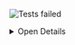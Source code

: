 ![Tests failed](https://img.shields.io/badge/tests-4207%20passed%2C%202%20failed%2C%2030%20skipped-critical)

<details><summary>Open Details</summary>
<p>

## ❌️ <a id='user-content-r0' href='#r0'>fixtures/external/jest/jest-test-results.xml</a>
|Total|Passed|Failed|Skipped|Time|
|---:|---:|---:|---:|---:|
|4239|4207✅|2❌️|30⚪|166s|

<details><summary>Open Suit Details</summary>
<p>

|Test suite|Passed|Failed|Skipped|Time|
|:---|---:|---:|---:|---:|
|e2e/__tests__/asyncAndCallback.test.ts|1✅|-|-|746ms|
|e2e/__tests__/asyncRegenerator.test.ts|1✅|-|-|4s|
|e2e/__tests__/autoClearMocks.test.ts|2✅|-|-|2s|
|e2e/__tests__/autoResetMocks.test.ts|2✅|-|-|2s|
|e2e/__tests__/autoRestoreMocks.test.ts|2✅|-|-|2s|
|e2e/__tests__/babelPluginJestHoist.test.ts|1✅|-|-|6s|
|e2e/__tests__/badSourceMap.test.ts|1✅|-|-|858ms|
|e2e/__tests__/beforeAllFiltered.ts|1✅|-|-|958ms|
|e2e/__tests__/beforeEachQueue.ts|1✅|-|1⚪|55ms|
|e2e/__tests__/callDoneTwice.test.ts|1✅|-|-|882ms|
|e2e/__tests__/chaiAssertionLibrary.ts|1✅|-|-|2s|
|e2e/__tests__/circularInequality.test.ts|1✅|-|-|1s|
|e2e/__tests__/circusConcurrentEach.test.ts|2✅|-|-|2s|
|e2e/__tests__/circusDeclarationErrors.test.ts|1✅|-|-|869ms|
|e2e/__tests__/clearCache.test.ts|2✅|-|-|1s|
|e2e/__tests__/cliHandlesExactFilenames.test.ts|2✅|-|-|1s|
|e2e/__tests__/compareDomNodes.test.ts|1✅|-|-|1s|
|e2e/__tests__/config.test.ts|6✅|-|-|4s|
|e2e/__tests__/console.test.ts|7✅|-|-|8s|
|e2e/__tests__/consoleAfterTeardown.test.ts|1✅|-|-|1s|
|e2e/__tests__/consoleLogOutputWhenRunInBand.test.ts|1✅|-|-|793ms|
|e2e/__tests__/coverageHandlebars.test.ts|1✅|-|-|2s|
|e2e/__tests__/coverageRemapping.test.ts|1✅|-|-|13s|
|e2e/__tests__/coverageReport.test.ts|12✅|-|-|22s|
|e2e/__tests__/coverageThreshold.test.ts|5✅|-|-|5s|
|e2e/__tests__/coverageTransformInstrumented.test.ts|1✅|-|-|5s|
|e2e/__tests__/coverageWithoutTransform.test.ts|1✅|-|-|1s|
|e2e/__tests__/createProcessObject.test.ts|1✅|-|-|908ms|
|e2e/__tests__/customInlineSnapshotMatchers.test.ts|1✅|-|-|2s|
|e2e/__tests__/customMatcherStackTrace.test.ts|2✅|-|-|2s|
|e2e/__tests__/customReporters.test.ts|9✅|-|-|7s|
|e2e/__tests__/customResolver.test.ts|1✅|-|-|826ms|
|e2e/__tests__/customTestSequencers.test.ts|3✅|-|-|3s|
|e2e/__tests__/debug.test.ts|1✅|-|-|899ms|
|e2e/__tests__/declarationErrors.test.ts|3✅|-|-|2s|
|e2e/__tests__/dependencyClash.test.ts|1✅|-|-|833ms|
|e2e/__tests__/detectOpenHandles.ts|8✅|-|-|8s|
|e2e/__tests__/domDiffing.test.ts|1✅|-|-|1s|
|e2e/__tests__/doneInHooks.test.ts|1✅|-|-|855ms|
|e2e/__tests__/dynamicRequireDependencies.ts|1✅|-|-|847ms|
|e2e/__tests__/each.test.ts|7✅|-|-|5s|
|e2e/__tests__/emptyDescribeWithHooks.test.ts|4✅|-|-|3s|
|e2e/__tests__/emptySuiteError.test.ts|1✅|-|-|885ms|
|e2e/__tests__/env.test.ts|6✅|-|-|5s|
|e2e/__tests__/environmentAfterTeardown.test.ts|1✅|-|-|892ms|
|e2e/__tests__/errorOnDeprecated.test.ts|1✅|-|24⚪|56ms|
|e2e/__tests__/esmConfigFile.test.ts|3✅|-|-|526ms|
|e2e/__tests__/executeTestsOnceInMpr.ts|1✅|-|-|976ms|
|e2e/__tests__/existentRoots.test.ts|4✅|-|-|627ms|
|e2e/__tests__/expectAsyncMatcher.test.ts|2✅|-|-|3s|
|e2e/__tests__/expectInVm.test.ts|1✅|-|-|2s|
|e2e/__tests__/extraGlobals.test.ts|1✅|-|-|1s|
|e2e/__tests__/failureDetailsProperty.test.ts|1✅|-|-|907ms|
|e2e/__tests__/failures.test.ts|7✅|-|-|10s|
|e2e/__tests__/fakePromises.test.ts|2✅|-|-|2s|
|e2e/__tests__/fatalWorkerError.test.ts|1✅|-|-|3s|
|e2e/__tests__/filter.test.ts|7✅|-|-|5s|
|e2e/__tests__/findRelatedFiles.test.ts|5✅|-|-|6s|
|e2e/__tests__/focusedTests.test.ts|1✅|-|-|888ms|
|e2e/__tests__/forceExit.test.ts|1✅|-|-|2s|
|e2e/__tests__/generatorMock.test.ts|1✅|-|-|1s|
|e2e/__tests__/global-mutation.test.ts|1✅|-|-|40ms|
|e2e/__tests__/global.test.ts|1✅|-|-|31ms|
|e2e/__tests__/globals.test.ts|10✅|-|-|8s|
|e2e/__tests__/globalSetup.test.ts|10✅|-|-|14s|
|e2e/__tests__/globalTeardown.test.ts|7✅|-|-|12s|
|e2e/__tests__/hasteMapMockChanged.test.ts|1✅|-|-|379ms|
|e2e/__tests__/hasteMapSha1.test.ts|1✅|-|-|298ms|
|e2e/__tests__/hasteMapSize.test.ts|2✅|-|-|397ms|
|e2e/__tests__/importedGlobals.test.ts|1✅|-|-|1s|
|e2e/__tests__/injectGlobals.test.ts|2✅|-|-|2s|
|e2e/__tests__/jasmineAsync.test.ts|15✅|-|-|28s|
|e2e/__tests__/jasmineAsyncWithPendingDuringTest.ts|1✅|-|1⚪|72ms|
|e2e/__tests__/jest.config.js.test.ts|3✅|-|-|2s|
|e2e/__tests__/jest.config.ts.test.ts|5✅|-|-|14s|
|[e2e/__tests__/jestChangedFiles.test.ts](#r0s75)|9✅|1❌️|-|9s|
|e2e/__tests__/jestEnvironmentJsdom.test.ts|1✅|-|-|2s|
|e2e/__tests__/jestRequireActual.test.ts|1✅|-|-|2s|
|e2e/__tests__/jestRequireMock.test.ts|1✅|-|-|2s|
|e2e/__tests__/json.test.ts|2✅|-|-|29ms|
|e2e/__tests__/jsonReporter.test.ts|2✅|-|-|2s|
|e2e/__tests__/lifecycles.ts|1✅|-|-|861ms|
|e2e/__tests__/listTests.test.ts|2✅|-|-|945ms|
|e2e/__tests__/locationInResults.test.ts|2✅|-|-|2s|
|e2e/__tests__/logHeapUsage.test.ts|1✅|-|-|884ms|
|e2e/__tests__/mockNames.test.ts|8✅|-|-|7s|
|e2e/__tests__/modernFakeTimers.test.ts|2✅|-|-|2s|
|e2e/__tests__/moduleNameMapper.test.ts|5✅|-|-|5s|
|e2e/__tests__/moduleParentNullInTest.ts|1✅|-|-|886ms|
|e2e/__tests__/multiProjectRunner.test.ts|14✅|-|-|16s|
|e2e/__tests__/nativeAsyncMock.test.ts|1✅|-|-|55ms|
|e2e/__tests__/nativeEsm.test.ts|2✅|-|1⚪|905ms|
|e2e/__tests__/nativeEsmTypescript.test.ts|1✅|-|-|956ms|
|e2e/__tests__/nestedEventLoop.test.ts|1✅|-|-|1s|
|e2e/__tests__/nestedTestDefinitions.test.ts|4✅|-|-|5s|
|e2e/__tests__/nodePath.test.ts|1✅|-|-|866ms|
|e2e/__tests__/noTestFound.test.ts|2✅|-|-|1s|
|e2e/__tests__/noTestsFound.test.ts|5✅|-|-|3s|
|[e2e/__tests__/onlyChanged.test.ts](#r0s98)|8✅|1❌️|-|22s|
|e2e/__tests__/onlyFailuresNonWatch.test.ts|1✅|-|-|3s|
|e2e/__tests__/overrideGlobals.test.ts|2✅|-|-|2s|
|e2e/__tests__/pnp.test.ts|1✅|-|-|3s|
|e2e/__tests__/presets.test.ts|2✅|-|-|2s|
|e2e/__tests__/processExit.test.ts|1✅|-|-|1s|
|e2e/__tests__/promiseReject.test.ts|1✅|-|-|967ms|
|e2e/__tests__/regexCharInPath.test.ts|1✅|-|-|962ms|
|e2e/__tests__/requireAfterTeardown.test.ts|1✅|-|-|921ms|
|e2e/__tests__/requireMain.test.ts|1✅|-|-|1s|
|e2e/__tests__/requireMainAfterCreateRequire.test.ts|1✅|-|-|966ms|
|e2e/__tests__/requireMainIsolateModules.test.ts|1✅|-|-|976ms|
|e2e/__tests__/requireMainResetModules.test.ts|2✅|-|-|2s|
|e2e/__tests__/requireV8Module.test.ts|1✅|-|-|30ms|
|e2e/__tests__/resetModules.test.ts|1✅|-|-|926ms|
|e2e/__tests__/resolve.test.ts|1✅|-|-|2s|
|e2e/__tests__/resolveGetPaths.test.ts|1✅|-|-|1s|
|e2e/__tests__/resolveNodeModule.test.ts|1✅|-|-|943ms|
|e2e/__tests__/resolveNoFileExtensions.test.ts|2✅|-|-|1s|
|e2e/__tests__/resolveWithPaths.test.ts|1✅|-|-|1s|
|e2e/__tests__/runProgrammatically.test.ts|2✅|-|-|575ms|
|e2e/__tests__/runTestsByPath.test.ts|1✅|-|-|2s|
|e2e/__tests__/runtimeInternalModuleRegistry.test.ts|1✅|-|-|1s|
|e2e/__tests__/selectProjects.test.ts|18✅|-|-|5s|
|e2e/__tests__/setImmediate.test.ts|1✅|-|-|904ms|
|e2e/__tests__/setupFilesAfterEnvConfig.test.ts|2✅|-|-|2s|
|e2e/__tests__/showConfig.test.ts|1✅|-|-|195ms|
|e2e/__tests__/skipBeforeAfterAll.test.ts|1✅|-|-|1s|
|e2e/__tests__/snapshot-unknown.test.ts|1✅|-|-|838ms|
|e2e/__tests__/snapshot.test.ts|9✅|-|-|14s|
|e2e/__tests__/snapshotMockFs.test.ts|1✅|-|-|883ms|
|e2e/__tests__/snapshotResolver.test.ts|1✅|-|-|823ms|
|e2e/__tests__/snapshotSerializers.test.ts|2✅|-|-|2s|
|e2e/__tests__/stackTrace.test.ts|7✅|-|-|5s|
|e2e/__tests__/stackTraceNoCaptureStackTrace.test.ts|1✅|-|-|899ms|
|e2e/__tests__/stackTraceSourceMaps.test.ts|1✅|-|-|2s|
|e2e/__tests__/stackTraceSourceMapsWithCoverage.test.ts|1✅|-|-|2s|
|e2e/__tests__/supportsDashedArgs.ts|2✅|-|-|968ms|
|e2e/__tests__/symbol.test.ts|1✅|-|-|49ms|
|e2e/__tests__/testEnvironment.test.ts|1✅|-|-|2s|
|e2e/__tests__/testEnvironmentAsync.test.ts|1✅|-|-|1s|
|e2e/__tests__/testEnvironmentCircus.test.ts|1✅|-|-|2s|
|e2e/__tests__/testEnvironmentCircusAsync.test.ts|1✅|-|-|2s|
|e2e/__tests__/testFailureExitCode.test.ts|2✅|-|-|4s|
|e2e/__tests__/testInRoot.test.ts|1✅|-|-|1s|
|e2e/__tests__/testNamePattern.test.ts|1✅|-|-|859ms|
|e2e/__tests__/testNamePatternSkipped.test.ts|1✅|-|-|991ms|
|e2e/__tests__/testPathPatternReporterMessage.test.ts|1✅|-|-|3s|
|e2e/__tests__/testResultsProcessor.test.ts|1✅|-|-|910ms|
|e2e/__tests__/testRetries.test.ts|4✅|-|-|3s|
|e2e/__tests__/testTodo.test.ts|5✅|-|-|4s|
|e2e/__tests__/timeouts.test.ts|4✅|-|-|4s|
|e2e/__tests__/timeoutsLegacy.test.ts|1✅|-|3⚪|71ms|
|e2e/__tests__/timerResetMocks.test.ts|2✅|-|-|2s|
|e2e/__tests__/timerUseRealTimers.test.ts|1✅|-|-|1s|
|e2e/__tests__/toMatchInlineSnapshot.test.ts|12✅|-|-|24s|
|e2e/__tests__/toMatchInlineSnapshotWithRetries.test.ts|3✅|-|-|5s|
|e2e/__tests__/toMatchSnapshot.test.ts|9✅|-|-|17s|
|e2e/__tests__/toMatchSnapshotWithRetries.test.ts|2✅|-|-|4s|
|e2e/__tests__/toMatchSnapshotWithStringSerializer.test.ts|3✅|-|-|4s|
|e2e/__tests__/toThrowErrorMatchingInlineSnapshot.test.ts|4✅|-|-|4s|
|e2e/__tests__/toThrowErrorMatchingSnapshot.test.ts|5✅|-|-|4s|
|e2e/__tests__/transform.test.ts|16✅|-|-|27s|
|e2e/__tests__/transformLinkedModules.test.ts|1✅|-|-|783ms|
|e2e/__tests__/typescriptCoverage.test.ts|1✅|-|-|3s|
|e2e/__tests__/unexpectedToken.test.ts|3✅|-|-|3s|
|e2e/__tests__/useStderr.test.ts|1✅|-|-|1s|
|e2e/__tests__/v8Coverage.test.ts|2✅|-|-|2s|
|e2e/__tests__/verbose.test.ts|1✅|-|-|683ms|
|e2e/__tests__/version.test.ts|1✅|-|-|138ms|
|e2e/__tests__/watchModeNoAccess.test.ts|1✅|-|-|4s|
|e2e/__tests__/watchModeOnlyFailed.test.ts|1✅|-|-|1s|
|e2e/__tests__/watchModePatterns.test.ts|2✅|-|-|4s|
|e2e/__tests__/watchModeUpdateSnapshot.test.ts|1✅|-|-|1s|
|e2e/__tests__/workerForceExit.test.ts|2✅|-|-|5s|
|e2e/__tests__/wrongEnv.test.ts|5✅|-|-|4s|
|e2e/custom-test-sequencer/a.test.js|1✅|-|-|29ms|
|e2e/custom-test-sequencer/b.test.js|1✅|-|-|21ms|
|e2e/custom-test-sequencer/c.test.js|1✅|-|-|42ms|
|e2e/custom-test-sequencer/d.test.js|1✅|-|-|21ms|
|e2e/custom-test-sequencer/e.test.js|1✅|-|-|27ms|
|e2e/test-in-root/spec.js|1✅|-|-|19ms|
|e2e/test-in-root/test.js|1✅|-|-|37ms|
|e2e/timer-reset-mocks/after-reset-all-mocks/timerAndMock.test.js|2✅|-|-|30ms|
|e2e/timer-reset-mocks/with-reset-mocks/timerWithMock.test.js|1✅|-|-|34ms|
|e2e/v8-coverage/empty-sourcemap/test.ts|1✅|-|-|31ms|
|examples/angular/app.component.spec.ts|3✅|-|-|654ms|
|examples/angular/shared/data.service.spec.ts|2✅|-|-|431ms|
|examples/angular/shared/sub.service.spec.ts|1✅|-|-|109ms|
|examples/async/__tests__/user.test.js|8✅|-|-|96ms|
|examples/automatic-mocks/__tests__/automock.test.js|2✅|-|-|74ms|
|examples/automatic-mocks/__tests__/createMockFromModule.test.js|2✅|-|-|115ms|
|examples/automatic-mocks/__tests__/disableAutomocking.test.js|1✅|-|-|24ms|
|examples/enzyme/__tests__/CheckboxWithLabel-test.js|1✅|-|-|434ms|
|examples/getting-started/sum.test.js|1✅|-|-|78ms|
|examples/jquery/__tests__/display_user.test.js|1✅|-|-|196ms|
|examples/jquery/__tests__/fetch_current_user.test.js|2✅|-|-|196ms|
|examples/manual-mocks/__tests__/file_summarizer.test.js|1✅|-|-|87ms|
|examples/manual-mocks/__tests__/lodashMocking.test.js|1✅|-|-|109ms|
|examples/manual-mocks/__tests__/user.test.js|1✅|-|-|41ms|
|examples/manual-mocks/__tests__/userMocked.test.js|1✅|-|-|105ms|
|examples/module-mock/__tests__/full_mock.js|1✅|-|-|60ms|
|examples/module-mock/__tests__/mock_per_test.js|2✅|-|-|116ms|
|examples/module-mock/__tests__/partial_mock.js|1✅|-|-|215ms|
|examples/mongodb/__test__/db.test.js|1✅|-|-|236ms|
|examples/react-native/__tests__/intro.test.js|4✅|-|-|9s|
|examples/react-testing-library/__tests__/CheckboxWithLabel-test.js|1✅|-|-|469ms|
|examples/react/__tests__/CheckboxWithLabel-test.js|1✅|-|-|256ms|
|examples/snapshot/__tests__/clock.react.test.js|1✅|-|-|62ms|
|examples/snapshot/__tests__/link.react.test.js|4✅|-|-|181ms|
|examples/timer/__tests__/infinite_timer_game.test.js|1✅|-|-|94ms|
|examples/timer/__tests__/timer_game.test.js|3✅|-|-|74ms|
|examples/typescript/__tests__/calc.test.ts|6✅|-|-|276ms|
|examples/typescript/__tests__/CheckboxWithLabel-test.tsx|1✅|-|-|227ms|
|examples/typescript/__tests__/sub-test.ts|1✅|-|-|43ms|
|examples/typescript/__tests__/sum-test.ts|2✅|-|-|69ms|
|examples/typescript/__tests__/sum.test.js|2✅|-|-|100ms|
|packages/babel-jest/src/__tests__/index.ts|6✅|-|-|371ms|
|packages/babel-plugin-jest-hoist/src/__tests__/hoistPlugin.test.ts|4✅|-|-|347ms|
|packages/diff-sequences/src/__tests__/index.property.test.ts|7✅|-|-|357ms|
|packages/diff-sequences/src/__tests__/index.test.ts|48✅|-|-|195ms|
|packages/expect/src/__tests__/assertionCounts.test.ts|6✅|-|-|60ms|
|packages/expect/src/__tests__/asymmetricMatchers.test.ts|38✅|-|-|207ms|
|packages/expect/src/__tests__/extend.test.ts|10✅|-|-|99ms|
|packages/expect/src/__tests__/isError.test.ts|4✅|-|-|43ms|
|packages/expect/src/__tests__/matchers-toContain.property.test.ts|2✅|-|-|236ms|
|packages/expect/src/__tests__/matchers-toContainEqual.property.test.ts|2✅|-|-|287ms|
|packages/expect/src/__tests__/matchers-toEqual.property.test.ts|2✅|-|-|1s|
|packages/expect/src/__tests__/matchers-toStrictEqual.property.test.ts|3✅|-|-|394ms|
|packages/expect/src/__tests__/matchers.test.js|592✅|-|-|862ms|
|packages/expect/src/__tests__/spyMatchers.test.ts|248✅|-|-|395ms|
|packages/expect/src/__tests__/stacktrace.test.ts|3✅|-|-|69ms|
|packages/expect/src/__tests__/symbolInObjects.test.ts|3✅|-|-|33ms|
|packages/expect/src/__tests__/toEqual-dom.test.ts|12✅|-|-|99ms|
|packages/expect/src/__tests__/toThrowMatchers.test.ts|98✅|-|-|257ms|
|packages/expect/src/__tests__/utils.test.ts|41✅|-|-|147ms|
|packages/jest-circus/src/__tests__/afterAll.test.ts|6✅|-|-|6s|
|packages/jest-circus/src/__tests__/baseTest.test.ts|2✅|-|-|3s|
|packages/jest-circus/src/__tests__/circusItTestError.test.ts|8✅|-|-|300ms|
|packages/jest-circus/src/__tests__/circusItTodoTestError.test.ts|3✅|-|-|81ms|
|packages/jest-circus/src/__tests__/hooks.test.ts|3✅|-|-|4s|
|packages/jest-circus/src/__tests__/hooksError.test.ts|32✅|-|-|127ms|
|packages/jest-cli/src/__tests__/cli/args.test.ts|17✅|-|-|345ms|
|packages/jest-cli/src/init/__tests__/init.test.js|24✅|-|-|119ms|
|packages/jest-cli/src/init/__tests__/modifyPackageJson.test.ts|4✅|-|-|30ms|
|packages/jest-config/src/__tests__/Defaults.test.ts|1✅|-|-|672ms|
|packages/jest-config/src/__tests__/getMaxWorkers.test.ts|7✅|-|-|67ms|
|packages/jest-config/src/__tests__/normalize.test.js|118✅|-|-|798ms|
|packages/jest-config/src/__tests__/readConfig.test.ts|1✅|-|-|76ms|
|packages/jest-config/src/__tests__/readConfigs.test.ts|3✅|-|-|135ms|
|packages/jest-config/src/__tests__/resolveConfigPath.test.ts|10✅|-|-|183ms|
|packages/jest-config/src/__tests__/setFromArgv.test.ts|4✅|-|-|53ms|
|packages/jest-config/src/__tests__/validatePattern.test.ts|4✅|-|-|52ms|
|packages/jest-console/src/__tests__/bufferedConsole.test.ts|20✅|-|-|171ms|
|packages/jest-console/src/__tests__/CustomConsole.test.ts|23✅|-|-|115ms|
|packages/jest-console/src/__tests__/getConsoleOutput.test.ts|12✅|-|-|56ms|
|packages/jest-core/src/__tests__/FailedTestsCache.test.js|1✅|-|-|25ms|
|packages/jest-core/src/__tests__/getNoTestsFoundMessage.test.js|5✅|-|-|61ms|
|packages/jest-core/src/__tests__/globals.test.ts|1✅|-|-|22ms|
|packages/jest-core/src/__tests__/runJest.test.js|2✅|-|-|261ms|
|packages/jest-core/src/__tests__/SearchSource.test.ts|27✅|-|-|3s|
|packages/jest-core/src/__tests__/SnapshotInteractiveMode.test.js|13✅|-|-|89ms|
|packages/jest-core/src/__tests__/TestScheduler.test.js|8✅|-|-|520ms|
|packages/jest-core/src/__tests__/testSchedulerHelper.test.js|12✅|-|-|48ms|
|packages/jest-core/src/__tests__/watch.test.js|80✅|-|-|7s|
|packages/jest-core/src/__tests__/watchFileChanges.test.ts|1✅|-|-|2s|
|packages/jest-core/src/__tests__/watchFilenamePatternMode.test.js|2✅|-|-|165ms|
|packages/jest-core/src/__tests__/watchTestNamePatternMode.test.js|1✅|-|-|246ms|
|packages/jest-core/src/lib/__tests__/isValidPath.test.ts|3✅|-|-|166ms|
|packages/jest-core/src/lib/__tests__/logDebugMessages.test.ts|3✅|-|-|48ms|
|packages/jest-create-cache-key-function/src/__tests__/index.test.ts|1✅|-|-|75ms|
|packages/jest-diff/src/__tests__/diff.test.ts|107✅|-|-|625ms|
|packages/jest-diff/src/__tests__/diffStringsRaw.test.ts|2✅|-|-|55ms|
|packages/jest-diff/src/__tests__/getAlignedDiffs.test.ts|24✅|-|-|72ms|
|packages/jest-diff/src/__tests__/joinAlignedDiffs.test.ts|6✅|-|-|44ms|
|packages/jest-docblock/src/__tests__/index.test.ts|36✅|-|-|177ms|
|packages/jest-each/src/__tests__/array.test.ts|159✅|-|-|192ms|
|packages/jest-each/src/__tests__/index.test.ts|10✅|-|-|44ms|
|packages/jest-each/src/__tests__/template.test.ts|242✅|-|-|483ms|
|packages/jest-environment-jsdom/src/__tests__/jsdom_environment.test.ts|2✅|-|-|783ms|
|packages/jest-environment-node/src/__tests__/node_environment.test.ts|6✅|-|-|184ms|
|packages/jest-fake-timers/src/__tests__/legacyFakeTimers.test.ts|50✅|-|-|302ms|
|packages/jest-fake-timers/src/__tests__/modernFakeTimers.test.ts|40✅|-|-|317ms|
|packages/jest-get-type/src/__tests__/getType.test.ts|14✅|-|-|45ms|
|packages/jest-get-type/src/__tests__/isPrimitive.test.ts|18✅|-|-|36ms|
|packages/jest-globals/src/__tests__/index.ts|1✅|-|-|533ms|
|packages/jest-haste-map/src/__tests__/get_mock_name.test.js|1✅|-|-|22ms|
|packages/jest-haste-map/src/__tests__/includes_dotfiles.test.ts|1✅|-|-|337ms|
|packages/jest-haste-map/src/__tests__/index.test.js|44✅|-|-|1s|
|packages/jest-haste-map/src/__tests__/worker.test.js|7✅|-|-|100ms|
|packages/jest-haste-map/src/crawlers/__tests__/node.test.js|10✅|-|-|170ms|
|packages/jest-haste-map/src/crawlers/__tests__/watchman.test.js|8✅|-|-|153ms|
|packages/jest-haste-map/src/lib/__tests__/dependencyExtractor.test.js|15✅|-|-|56ms|
|packages/jest-haste-map/src/lib/__tests__/fast_path.test.js|5✅|-|-|29ms|
|packages/jest-haste-map/src/lib/__tests__/getPlatformExtension.test.js|1✅|-|-|35ms|
|packages/jest-haste-map/src/lib/__tests__/isRegExpSupported.test.js|2✅|-|-|31ms|
|packages/jest-haste-map/src/lib/__tests__/normalizePathSep.test.js|2✅|-|-|35ms|
|packages/jest-jasmine2/src/__tests__/concurrent.test.ts|3✅|-|-|24ms|
|packages/jest-jasmine2/src/__tests__/expectationResultFactory.test.ts|7✅|-|-|70ms|
|packages/jest-jasmine2/src/__tests__/hooksError.test.ts|32✅|-|-|51ms|
|packages/jest-jasmine2/src/__tests__/iterators.test.ts|4✅|-|-|43ms|
|packages/jest-jasmine2/src/__tests__/itTestError.test.ts|6✅|-|-|32ms|
|packages/jest-jasmine2/src/__tests__/itToTestAlias.test.ts|1✅|-|-|23ms|
|packages/jest-jasmine2/src/__tests__/pTimeout.test.ts|3✅|-|-|44ms|
|packages/jest-jasmine2/src/__tests__/queueRunner.test.ts|6✅|-|-|93ms|
|packages/jest-jasmine2/src/__tests__/reporter.test.ts|1✅|-|-|107ms|
|packages/jest-jasmine2/src/__tests__/Suite.test.ts|1✅|-|-|84ms|
|packages/jest-jasmine2/src/__tests__/todoError.test.ts|3✅|-|-|27ms|
|packages/jest-leak-detector/src/__tests__/index.test.ts|6✅|-|-|986ms|
|packages/jest-matcher-utils/src/__tests__/deepCyclicCopyReplaceable.test.ts|11✅|-|-|49ms|
|packages/jest-matcher-utils/src/__tests__/deepCyclicCopyReplaceableDom.test.ts|2✅|-|-|48ms|
|packages/jest-matcher-utils/src/__tests__/index.test.ts|48✅|-|-|391ms|
|packages/jest-matcher-utils/src/__tests__/printDiffOrStringify.test.ts|21✅|-|-|114ms|
|packages/jest-matcher-utils/src/__tests__/Replaceable.test.ts|17✅|-|-|111ms|
|packages/jest-message-util/src/__tests__/messages.test.ts|11✅|-|-|205ms|
|packages/jest-mock/src/__tests__/index.test.ts|84✅|-|-|509ms|
|packages/jest-regex-util/src/__tests__/index.test.ts|8✅|-|-|56ms|
|packages/jest-repl/src/__tests__/jest_repl.test.js|1✅|-|-|1s|
|packages/jest-repl/src/__tests__/runtime_cli.test.js|4✅|-|-|4s|
|packages/jest-reporters/src/__tests__/CoverageReporter.test.js|12✅|-|-|397ms|
|packages/jest-reporters/src/__tests__/CoverageWorker.test.js|2✅|-|-|199ms|
|packages/jest-reporters/src/__tests__/DefaultReporter.test.js|2✅|-|-|148ms|
|packages/jest-reporters/src/__tests__/generateEmptyCoverage.test.js|3✅|-|-|1s|
|packages/jest-reporters/src/__tests__/getResultHeader.test.js|4✅|-|-|30ms|
|packages/jest-reporters/src/__tests__/getSnapshotStatus.test.js|3✅|-|-|28ms|
|packages/jest-reporters/src/__tests__/getSnapshotSummary.test.js|4✅|-|-|49ms|
|packages/jest-reporters/src/__tests__/getWatermarks.test.ts|2✅|-|-|37ms|
|packages/jest-reporters/src/__tests__/NotifyReporter.test.ts|18✅|-|-|166ms|
|packages/jest-reporters/src/__tests__/SummaryReporter.test.js|4✅|-|-|366ms|
|packages/jest-reporters/src/__tests__/utils.test.ts|10✅|-|-|85ms|
|packages/jest-reporters/src/__tests__/VerboseReporter.test.js|11✅|-|-|425ms|
|packages/jest-resolve-dependencies/src/__tests__/dependency_resolver.test.ts|11✅|-|-|666ms|
|packages/jest-resolve/src/__tests__/isBuiltinModule.test.ts|4✅|-|-|36ms|
|packages/jest-resolve/src/__tests__/resolve.test.ts|16✅|-|-|1s|
|packages/jest-runner/src/__tests__/testRunner.test.ts|2✅|-|-|905ms|
|packages/jest-runtime/src/__tests__/instrumentation.test.ts|1✅|-|-|275ms|
|packages/jest-runtime/src/__tests__/runtime_create_mock_from_module.test.js|3✅|-|-|606ms|
|packages/jest-runtime/src/__tests__/runtime_environment.test.js|2✅|-|-|497ms|
|packages/jest-runtime/src/__tests__/runtime_internal_module.test.js|4✅|-|-|727ms|
|packages/jest-runtime/src/__tests__/runtime_jest_fn.js|4✅|-|-|479ms|
|packages/jest-runtime/src/__tests__/runtime_jest_spy_on.test.js|2✅|-|-|521ms|
|packages/jest-runtime/src/__tests__/runtime_mock.test.js|4✅|-|-|743ms|
|packages/jest-runtime/src/__tests__/runtime_module_directories.test.js|4✅|-|-|525ms|
|packages/jest-runtime/src/__tests__/runtime_node_path.test.js|4✅|-|-|1s|
|packages/jest-runtime/src/__tests__/runtime_require_actual.test.js|2✅|-|-|478ms|
|packages/jest-runtime/src/__tests__/runtime_require_cache.test.js|2✅|-|-|454ms|
|packages/jest-runtime/src/__tests__/runtime_require_mock.test.js|13✅|-|-|962ms|
|packages/jest-runtime/src/__tests__/runtime_require_module_no_ext.test.js|1✅|-|-|261ms|
|packages/jest-runtime/src/__tests__/runtime_require_module_or_mock_transitive_deps.test.js|6✅|-|-|2s|
|packages/jest-runtime/src/__tests__/runtime_require_module_or_mock.test.js|17✅|-|-|1s|
|packages/jest-runtime/src/__tests__/runtime_require_module.test.js|27✅|-|-|2s|
|packages/jest-runtime/src/__tests__/runtime_require_resolve.test.ts|5✅|-|-|707ms|
|packages/jest-runtime/src/__tests__/runtime_wrap.js|2✅|-|-|263ms|
|packages/jest-runtime/src/__tests__/Runtime-sourceMaps.test.js|1✅|-|-|584ms|
|packages/jest-runtime/src/__tests__/Runtime-statics.test.js|2✅|-|-|162ms|
|packages/jest-serializer/src/__tests__/index.test.ts|17✅|-|-|158ms|
|packages/jest-snapshot/src/__tests__/dedentLines.test.ts|17✅|-|-|94ms|
|packages/jest-snapshot/src/__tests__/InlineSnapshots.test.ts|22✅|-|-|1s|
|packages/jest-snapshot/src/__tests__/matcher.test.ts|1✅|-|-|131ms|
|packages/jest-snapshot/src/__tests__/mockSerializer.test.ts|10✅|-|-|45ms|
|packages/jest-snapshot/src/__tests__/printSnapshot.test.ts|71✅|-|-|1s|
|packages/jest-snapshot/src/__tests__/SnapshotResolver.test.ts|10✅|-|-|98ms|
|packages/jest-snapshot/src/__tests__/throwMatcher.test.ts|3✅|-|-|481ms|
|packages/jest-snapshot/src/__tests__/utils.test.ts|26✅|-|-|214ms|
|packages/jest-source-map/src/__tests__/getCallsite.test.ts|3✅|-|-|86ms|
|packages/jest-test-result/src/__tests__/formatTestResults.test.ts|1✅|-|-|53ms|
|packages/jest-test-sequencer/src/__tests__/test_sequencer.test.js|8✅|-|-|251ms|
|packages/jest-transform/src/__tests__/ScriptTransformer.test.ts|22✅|-|-|2s|
|packages/jest-transform/src/__tests__/shouldInstrument.test.ts|25✅|-|-|155ms|
|packages/jest-util/src/__tests__/createProcessObject.test.ts|4✅|-|-|81ms|
|packages/jest-util/src/__tests__/deepCyclicCopy.test.ts|12✅|-|-|86ms|
|packages/jest-util/src/__tests__/errorWithStack.test.ts|1✅|-|-|41ms|
|packages/jest-util/src/__tests__/formatTime.test.ts|11✅|-|-|82ms|
|packages/jest-util/src/__tests__/globsToMatcher.test.ts|4✅|-|-|56ms|
|packages/jest-util/src/__tests__/installCommonGlobals.test.ts|2✅|-|-|68ms|
|packages/jest-util/src/__tests__/isInteractive.test.ts|2✅|-|-|35ms|
|packages/jest-util/src/__tests__/isPromise.test.ts|10✅|-|-|30ms|
|packages/jest-validate/src/__tests__/validate.test.ts|23✅|-|-|283ms|
|packages/jest-validate/src/__tests__/validateCLIOptions.test.js|6✅|-|-|83ms|
|packages/jest-watcher/src/lib/__tests__/formatTestNameByPattern.test.ts|11✅|-|-|129ms|
|packages/jest-watcher/src/lib/__tests__/prompt.test.ts|3✅|-|-|91ms|
|packages/jest-watcher/src/lib/__tests__/scroll.test.ts|5✅|-|-|57ms|
|packages/jest-worker/src/__tests__/Farm.test.js|10✅|-|-|158ms|
|packages/jest-worker/src/__tests__/FifoQueue.test.js|3✅|-|-|48ms|
|packages/jest-worker/src/__tests__/index.test.js|8✅|-|-|230ms|
|packages/jest-worker/src/__tests__/PriorityQueue.test.js|5✅|-|-|63ms|
|packages/jest-worker/src/__tests__/process-integration.test.js|5✅|-|-|62ms|
|packages/jest-worker/src/__tests__/thread-integration.test.js|6✅|-|-|114ms|
|packages/jest-worker/src/__tests__/WorkerPool.test.js|3✅|-|-|51ms|
|packages/jest-worker/src/base/__tests__/BaseWorkerPool.test.js|11✅|-|-|653ms|
|packages/jest-worker/src/workers/__tests__/ChildProcessWorker.test.js|17✅|-|-|184ms|
|packages/jest-worker/src/workers/__tests__/NodeThreadsWorker.test.js|15✅|-|-|258ms|
|packages/jest-worker/src/workers/__tests__/processChild.test.js|10✅|-|-|135ms|
|packages/jest-worker/src/workers/__tests__/threadChild.test.js|10✅|-|-|120ms|
|packages/pretty-format/src/__tests__/AsymmetricMatcher.test.ts|38✅|-|-|137ms|
|packages/pretty-format/src/__tests__/ConvertAnsi.test.ts|6✅|-|-|43ms|
|packages/pretty-format/src/__tests__/DOMCollection.test.ts|10✅|-|-|64ms|
|packages/pretty-format/src/__tests__/DOMElement.test.ts|28✅|-|-|148ms|
|packages/pretty-format/src/__tests__/Immutable.test.ts|111✅|-|-|443ms|
|packages/pretty-format/src/__tests__/prettyFormat.test.ts|86✅|-|-|219ms|
|packages/pretty-format/src/__tests__/react.test.tsx|55✅|-|-|325ms|
|packages/pretty-format/src/__tests__/ReactElement.test.ts|3✅|-|-|64ms|

</p>
</details>


<details><summary>Open Tests Detail</summary>
<p>

#### ❌️ <a id='user-content-r0s75' href='#r0s75'>e2e/__tests__/jestChangedFiles.test.ts</a>
```
✅ gets hg SCM roots and dedupes them
✅ gets git SCM roots and dedupes them
✅ gets mixed git and hg SCM roots and dedupes them
✅ gets changed files for git
✅ monitors only root paths for git
✅ does not find changes in files with no diff, for git
✅ handles a bad revision for "changedSince", for git
❌️ gets changed files for hg
	Error: abort: empty revision range
✅ monitors only root paths for hg
✅ handles a bad revision for "changedSince", for hg
```
#### ❌️ <a id='user-content-r0s98' href='#r0s98'>e2e/__tests__/onlyChanged.test.ts</a>
```
✅ run for "onlyChanged" and "changedSince"
✅ run only changed files
✅ report test coverage for only changed files
✅ report test coverage of source on test file change under only changed files
✅ do not pickup non-tested files when reporting coverage on only changed files
✅ collect test coverage when using onlyChanged
✅ onlyChanged in config is overwritten by --all or testPathPattern
❌️ gets changed files for hg
	Error: expect(received).toMatch(expected)
✅ path on Windows is case-insensitive
```

</p>
</details>


</p>
</details>
